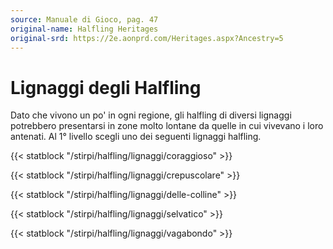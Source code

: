 ```yaml
---
source: Manuale di Gioco, pag. 47
original-name: Halfling Heritages
original-srd: https://2e.aonprd.com/Heritages.aspx?Ancestry=5
---
```


# Lignaggi degli Halfling

Dato che vivono un po' in ogni regione, gli halfling di diversi lignaggi
potrebbero presentarsi in zone molto lontane da quelle in cui vivevano i loro
antenati. Al 1° livello scegli uno dei seguenti lignaggi halfling.

{{< statblock "/stirpi/halfling/lignaggi/coraggioso" >}}

{{< statblock "/stirpi/halfling/lignaggi/crepuscolare" >}}

{{< statblock "/stirpi/halfling/lignaggi/delle-colline" >}}

{{< statblock "/stirpi/halfling/lignaggi/selvatico" >}}

{{< statblock "/stirpi/halfling/lignaggi/vagabondo" >}}

